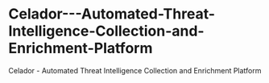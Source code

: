 # Celador---Automated-Threat-Intelligence-Collection-and-Enrichment-Platform
Celador - Automated Threat Intelligence Collection and Enrichment Platform
